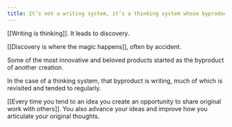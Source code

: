 ```yaml
---
title: It’s not a writing system, it’s a thinking system whose byproduct is writing
---
```

[[Writing is thinking]]. It leads to discovery.

[[Discovery is where the magic happens]], often by accident.

Some of the most innovative and beloved products started as the byproduct of another creation.

In the case of a thinking system, that byproduct is writing, much of which is revisited and tended to regularly.

[[Every time you tend to an idea you create an opportunity to share original work with others]]. You also advance your ideas and improve how you articulate your original thoughts.
